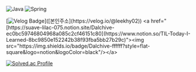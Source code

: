 

![Java](https://img.shields.io/badge/java-%23ED8B00.svg?style=for-the-badge&logo=java&logoColor=white)
![Spring](https://img.shields.io/badge/spring-%236DB33F.svg?style=for-the-badge&logo=spring&logoColor=white)

[![Velog Badge](http://img.shields.io/badge/-Velog-20c997?style=flat&link=[본인주소](https://velog.io/@leekhy02))]([본인주소](https://velog.io/@leekhy02))
  <a href="[https://suave-lilac-075.notion.site/Dalchive-ec0bc59746804968a085c2cf46151c80](https://www.notion.so/TIL-Today-I-Learned-8bc9850e152242b38f93fba5bb27b29c)"><img src="https://img.shields.io/badge/Dalchive-ffffff?style=flat-square&logo=notion&logoColor=black"/></a>



[![Solved.ac Profile](http://mazassumnida.wtf/api/v2/generate_badge?boj=leekhy01)](https://solved.ac/leekhy01/)
